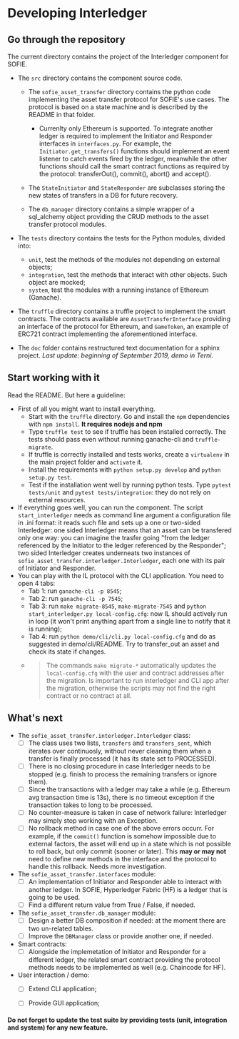 # Developing Interledger

## Go through the repository

The current directory contains the project of the Interledger component for SOFIE.

- The `src` directory contains the component source code. 
    - The `sofie_asset_transfer` directory contains the python code implementing the asset transfer protocol for SOFIE's use cases. The protocol is based on a state machine and is described by the README in that folder.
        - Currenlty only Ethereum is supported. To integrate another ledger is required to implement the Initiator and Responder interfaces in `interfaces.py`. For example, the `Initiator.get_transfers()` functions should implement an event listener to catch events fired by the ledger, meanwhile the other functions should call the smart contract functions as required by the protocol: transferOut(), commit(), abort() and accept().
    - The `StateInitiator` and `StateResponder` are subclasses storing the new states of transfers in a DB for future recovery.

    - The `db_manager` directory contains a simple wrapper of a sql_alchemy object providing the CRUD methods to the asset transfer protocol modules.

- The `tests` directory contains the tests for the Python modules, divided into:
    - `unit`, test the methods of the modules not depending on external objects;
    - `integration`, test the methods that interact with other objects. Such object are mocked;
    - `system`, test the modules with a running instance of Ethereum (Ganache).

- The `truffle` directory contains a truffle project to implement the smart contracts. The contracts available are `AssetTransferInterface` providing an interface of the protocol for Ethereum, and `GameToken`, an example of ERC721 contract implementing the aforementioned interface.

- The `doc` folder contains restructured text documentation for a sphinx project. _Last update: beginning of September 2019, demo in Terni._

## Start working with it

Read the README. But here a guideline:

- First of all you might want to install everything.
    - Start with the `truffle` directory. Go and install the `npm` dependencies with `npm install`. **It requires nodejs and npm**
    - Type `truffle test` to see if truffle has been installed correctly. The tests should pass even without running ganache-cli and `truffle-migrate`.
    - If truffle is correctly installed and tests works, create a `virtualenv` in the main project folder and `activate` it.
    - Install the requirements with `python setup.py develop` and `python setup.py test`.
    - Test if the installation went well by running python tests. Type `pytest tests/unit` and `pytest tests/integration`: they do not rely on external resources.
- If everything goes well, you can run the component. The script `start_interledger` needs as command line argument a configuration file in .ini format: it reads such file and sets up a one or two-sided Interledger: one sided Interledger means that an asset can be transfered only one way: you can imagine the trasfer going "from the ledger referenced by the Initiator to the ledger referenced by the Responder"; two sided Interledger creates underneats two instances of `sofie_asset_transfer.interledger.Interledger`, each one with its pair of Initiator and Responder. 
- You can play with the IL protocol with the CLI application. You need to open 4 tabs:
    - Tab 1: run `ganache-cli -p 8545`;
    - Tab 2: run `ganache-cli -p 7545`;
    - Tab 3: run `make migrate-8545`, `make-migrate-7545` and `python start_interledger.py local-config.cfg`: now IL should actively run in loop (it won't print anything apart from a single line to notify that it is running);
    - Tab 4: run `python demo/cli/cli.py local-config.cfg` and do as suggested in demo/cli/README. Try to transfer_out an asset and check its state if changes.
    - > The commands `make migrate-*` automatically updates the `local-config.cfg` with the user and contract addresses after the migration. Is important to run interledger and CLI app after the migration, otherwise the scripts may not find the right contract or no contract at all.

## What's next

- The `sofie_asset_transfer.interledger.Interledger` class:
    - [ ] The class uses two lists, `transfers` and `transfers_sent`, which iterates over continuosly, without never cleaning them when a transfer is finally processed (it has its state set to PROCESSED).
    - [ ] There is no closing procedure in case Interledger needs to be stopped (e.g. finish to process the remaining transfers or ignore them).
    - [ ] Since the transactions with a ledger may take a while (e.g. Ethereum avg transaction time is 13s), there is no timeout exception if the transaction takes to long to be processed.
    - [ ] No counter-measure is taken in case of network failure: Interledger may simply stop working with an Exception.
    - [ ] No rollback method in case one of the above errors occurr. For example, if the `commit()` function is somehow impossible due to external factors, the asset will end up in a state which is not possible to roll back, but only commit (sooner or later). This **may or may not** need to define new methods in the interface and the protocol to handle this rollback. Needs more investigation.

- The `sofie_asset_transfer.interfaces` module:
    - [ ] An implementation of Initiator and Responder able to interact with another ledger. In SOFIE, Hyperledger Fabric (HF) is a ledger that is going to be used.
    - [ ] Find a different return value from True / False, if needed.

- The `sofie_asset_transfer.db_manager` module:
    - [ ] Design a better DB composition if needed: at the moment there are two un-related tables.
    - [ ] Improve the `DBManager` class or provide another one, if needed.

- Smart contracts:
    - [ ] Alongside the implemetation of Initiator and Responder for a different ledger, the related smart contract providing the protocol methods needs to be implemented as well (e.g. Chaincode for HF).

- User interaction / demo:
    - [ ] Extend CLI application;
    - [ ] Provide GUI application;


#### Do not forget to update the test suite by providing tests (unit, integration and system) for any new feature.
